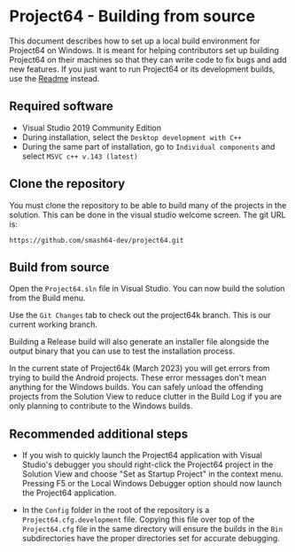 Project64 - Building from source
================================

This document describes how to set up a local build environment for Project64 on Windows.
It is meant for helping contributors set up building Project64 on their machines so that they can write code to fix bugs and add new features.
If you just want to run Project64 or its development builds, use the [Readme](https://github.com/smash64-dev/project64/blob/develop/README.md) instead.

## Required software

* Visual Studio 2019 Community Edition
* During installation, select the `Desktop development with C++`
* During the same part of installation, go to `Individual components` and select `MSVC c++ v.143 (latest)`

## Clone the repository

You must clone the repository to be able to build many of the projects in the solution.
This can be done in the visual studio welcome screen. The git URL is:

```
https://github.com/smash64-dev/project64.git
```

## Build from source

Open the `Project64.sln` file in Visual Studio. You can now build the solution from the Build menu.

Use the `Git Changes` tab to check out the project64k branch. This is our current working branch.

Building a Release build will also generate an installer file alongside the output binary that you can use to test the installation process.

In the current state of Project64k (March 2023) you will get errors from trying to build the Android projects. These error messages don't mean anything for the Windows builds. You can safely unload the offending projects from the Solution View to reduce clutter in the Build Log if you are only planning to contribute to the Windows builds.

## Recommended additional steps

* If you wish to quickly launch the Project64 application with Visual Studio's debugger you should right-click the Project64 project in the Solution View and choose "Set as Startup Project" in the context menu. Pressing F5 or the Local Windows Debugger option should now launch the Project64 application.

* In the `Config` folder in the root of the repository is a `Project64.cfg.development` file. Copying this file over top of the `Project64.cfg` file in the same directory will ensure the builds in the `Bin` subdirectories have the proper directories set for accurate debugging.
